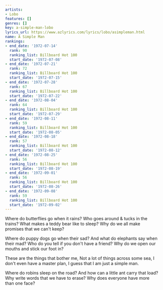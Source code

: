 ```yaml
---
artists:
- Lobo
features: []
genres: []
key: a-simple-man-lobo
lyrics_url: https://www.azlyrics.com/lyrics/lobo/asimpleman.html
name: A Simple Man
rankings:
- end_date: '1972-07-14'
  rank: 90
  ranking_list: Billboard Hot 100
  start_date: '1972-07-08'
- end_date: '1972-07-21'
  rank: 72
  ranking_list: Billboard Hot 100
  start_date: '1972-07-15'
- end_date: '1972-07-28'
  rank: 67
  ranking_list: Billboard Hot 100
  start_date: '1972-07-22'
- end_date: '1972-08-04'
  rank: 64
  ranking_list: Billboard Hot 100
  start_date: '1972-07-29'
- end_date: '1972-08-11'
  rank: 59
  ranking_list: Billboard Hot 100
  start_date: '1972-08-05'
- end_date: '1972-08-18'
  rank: 57
  ranking_list: Billboard Hot 100
  start_date: '1972-08-12'
- end_date: '1972-08-25'
  rank: 56
  ranking_list: Billboard Hot 100
  start_date: '1972-08-19'
- end_date: '1972-09-01'
  rank: 56
  ranking_list: Billboard Hot 100
  start_date: '1972-08-26'
- end_date: '1972-09-08'
  rank: 59
  ranking_list: Billboard Hot 100
  start_date: '1972-09-02'
---
```


Where do butterflies go when it rains?
Who goes around & tucks in the trains?
What makes a teddy bear like to sleep?
Why do we all make promises that we can't keep?

Where do puppy dogs go when their sad?
And what do elephants say when their mad?
Who do you tell if you don't have a friend?
Why do we open our mouths and stick our foot in?

These are the things that bother me,
Not a lot of things across some sea,
I don't even have a master plan,
I guess that I am just a simple man.

Where do robins sleep on the road?
And how can a little ant carry that load?
Why write words that we have to erase?
Why does everyone have more than one face?




